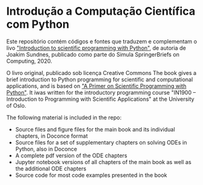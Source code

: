# Introdução a Computação Científica com Python

Este repositório contém códigos e fontes que traduzem e complementam o livo  ["Introduction to scientific programming with Python"](https://www.springer.com/gp/book/9783030503550), de autoria de Joakim Sundnes, publicado como parte do Simula SpringerBriefs on Computing, 2020. 

O livro original, publicado sob licença Creative Commons 
The book gives a brief introduction to Python programming for scientific and computational applications, and is based on ["A Primer on Scientific Programming with Python"](https://link.springer.com/book/10.1007/978-3-662-49887-3). It iwas written for the introductory programming course "IN1900 – Introduction to Programming with Scientific Applications" at the University of Oslo.

The following material is included in the repo:
* Source files and figure files for the main book and its individual chapters, in Doconce format
* Source files for a set of supplementary chapters on solving ODEs in Python, also in Doconce
* A complete pdf version of the ODE chapters
* Jupyter notebook versions of all chapters of the main book as well as the additional ODE chapters 
* Source code for most code examples presented in the book

